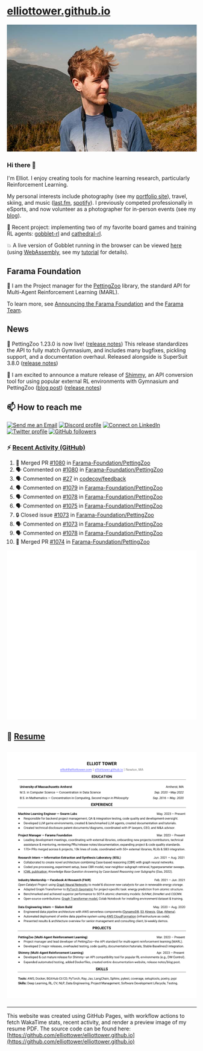 # [elliottower.github.io](https://github.com/elliottower/elliottower.github.io)

[![A wild Elliot on Mt Washington](https://raw.githubusercontent.com/elliottower/elliottower.github.io/main/src/jpg/DSCF7539-600px.jpg?raw=true)](https://raw.githubusercontent.com/elliottower/elliottower.github.io/main/src/jpg/DSCF7539.jpg?raw=true)

### Hi there 👋

I'm Elliot. I enjoy creating tools for machine learning research, particularly Reinforcement Learning.

My personal interests include photography (see my [portfolio site](https://www.elliottower.com/)), travel, skiing, and music ([last.fm](https://www.last.fm/user/ajsdlfkwer), [spotify](https://open.spotify.com/user/12132818380)). I previously competed professionally in eSports, and now volunteer as a photographer for in-person events (see my [blog](https://www.elliottower.com/stories/?category=events)).

🤖 Recent project: implementing two of my favorite board games and training RL agents: [gobblet-rl](https://github.com/elliottower/gobblet-rl) and [cathedral-rl](https://github.com/elliottower/cathedral-rl). 

💥 A live version of Gobblet running in the browser can be viewed [here](https://elliottower.github.io/gobblet-rl/) (using [WebAssembly](https://webassembly.org/), see my [tutorial](https://github.com/elliottower/gobblet-rl/blob/main/tutorials/WebAssembly/web_assembly.md) for details).

## Farama Foundation

🚀 I am the Project manager for the [PettingZoo](https://github.com/Farama-Foundation/PettingZoo) library, the standard API for Multi-Agent Reinforcement Learning (MARL). 

To learn more, see [Announcing the Farama Foundation](https://farama.org/Announcing-The-Farama-Foundation) and the [Farama Team](https://farama.org/team).

## News

🎉 PettingZoo 1.23.0 is now live! ([release notes](https://github.com/Farama-Foundation/PettingZoo/releases/tag/1.23.0)) This release standardizes the API to fully match Gymnasium, and includes many bugfixes, pickling support, and a documentation overhaul. Released alongside is SuperSuit 3.8.0 ([release notes](https://github.com/Farama-Foundation/SuperSuit/releases/tag/3.8.0)) 

<!-- ![GitHub Release Date](https://img.shields.io/github/release-date/Farama-Foundation/PettingZoo) -->

🎉 I am excited to announce a mature release of [Shimmy](https://github.com/Farama-Foundation/Shimmy), an API conversion tool for using popular external RL environments with Gymnasium and PettingZoo ([blog post](https://farama.org/Announcing-Shimmy)) ([release notes](https://github.com/Farama-Foundation/Shimmy/releases/tag/v1.0.0)) 

## 📫 How to reach me

 [![Send me an Email](https://img.shields.io/badge/email-elliot%40elliottower.com-blue)](mailto:elliot@elliottower.com)
 [![Discord profile](https://img.shields.io/badge/Discord-7289DA?style=flat&logo=discord&logoColor=white)](https://discord.com/users/83091537923145728)
 [![Connect on LinkedIn](https://img.shields.io/badge/--linkedin?label=LinkedIn&logo=LinkedIn&style=social)](https://www.linkedin.com/in/elliot-tower)
 [![Twitter profile](https://img.shields.io/twitter/follow/elliottower?style=social)](https://twitter.com/ElliotTower/)
 [![GitHub followers](https://img.shields.io/github/followers/elliottower?style=social)](https://github.com/elliottower/)

### ⚡ [Recent Activity (GitHub)](https://github.com/elliottower)

<!--START_SECTION:activity-->
1. 🎉 Merged PR [#1080](https://github.com/Farama-Foundation/PettingZoo/pull/1080) in [Farama-Foundation/PettingZoo](https://github.com/Farama-Foundation/PettingZoo)
2. 🗣 Commented on [#1080](https://github.com/Farama-Foundation/PettingZoo/pull/1080#issuecomment-1697638014) in [Farama-Foundation/PettingZoo](https://github.com/Farama-Foundation/PettingZoo)
3. 🗣 Commented on [#27](https://github.com/codecov/feedback/issues/27#issuecomment-1697635610) in [codecov/feedback](https://github.com/codecov/feedback)
4. 🗣 Commented on [#1079](https://github.com/Farama-Foundation/PettingZoo/pull/1079#issuecomment-1696041831) in [Farama-Foundation/PettingZoo](https://github.com/Farama-Foundation/PettingZoo)
5. 🗣 Commented on [#1078](https://github.com/Farama-Foundation/PettingZoo/issues/1078#issuecomment-1695945176) in [Farama-Foundation/PettingZoo](https://github.com/Farama-Foundation/PettingZoo)
6. 🗣 Commented on [#1075](https://github.com/Farama-Foundation/PettingZoo/pull/1075#issuecomment-1695877055) in [Farama-Foundation/PettingZoo](https://github.com/Farama-Foundation/PettingZoo)
7. 🔒 Closed issue [#1073](https://github.com/Farama-Foundation/PettingZoo/issues/1073) in [Farama-Foundation/PettingZoo](https://github.com/Farama-Foundation/PettingZoo)
8. 🗣 Commented on [#1073](https://github.com/Farama-Foundation/PettingZoo/issues/1073#issuecomment-1695876170) in [Farama-Foundation/PettingZoo](https://github.com/Farama-Foundation/PettingZoo)
9. 🗣 Commented on [#1078](https://github.com/Farama-Foundation/PettingZoo/issues/1078#issuecomment-1695875169) in [Farama-Foundation/PettingZoo](https://github.com/Farama-Foundation/PettingZoo)
10. 🎉 Merged PR [#1074](https://github.com/Farama-Foundation/PettingZoo/pull/1074) in [Farama-Foundation/PettingZoo](https://github.com/Farama-Foundation/PettingZoo)
<!--END_SECTION:activity-->


<picture>
  <a href="https://metrics.lecoq.io/insights?user=elliottower">
   <img src="/github-metrics.svg" alt="Metrics">
  </a>
</picture>

## 📄 [Resume](https://elliottower.github.io/src/pdf/resume.pdf)

<!-- PDF-TO-MARKDOWN:START -->
![Page 1](src/png/page1.png "Page 1")
---
<!-- PDF-TO-MARKDOWN:END -->

----

This website was created using GitHub Pages, with workflow actions to fetch WakaTime stats, recent activity, and render a preview image of my resume PDF. The source code can be found here: [https://github.com/elliottower/elliottower.github.io](https://github.com/elliottower/elliottower.github.io)
